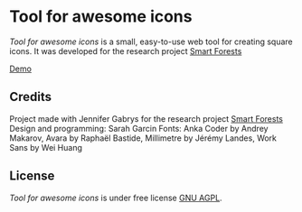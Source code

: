 # Tool for awesome icons 

*Tool for awesome icons* is a small, easy-to-use web tool for creating square icons. It was developed for the research project [Smart Forests](https://www.smartforests.net/)

[Demo](http://site.sarahgarcin.com/tool-for-awesome-icons/)


## Credits
Project made with Jennifer Gabrys for the research project [Smart Forests](https://www.smartforests.net/)
Design and programming: Sarah Garcin
Fonts: Anka Coder by Andrey Makarov, Avara by Raphaël Bastide, Millimetre by Jérémy Landes, Work Sans by Wei Huang 


## License

*Tool for awesome icons* is under free license [GNU AGPL](https://www.gnu.org/licenses/agpl-3.0.en.html).

